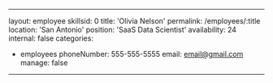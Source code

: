 ---
layout: employee
skillsid: 0
title: 'Olivia Nelson'
permalink: /employees/:title 
location: 'San Antonio'
position: 'SaaS Data Scientist'
availability: 24
internal: false
categories: 
- employees
phoneNumber: 555-555-5555
email: email@gmail.com
manage: false
----